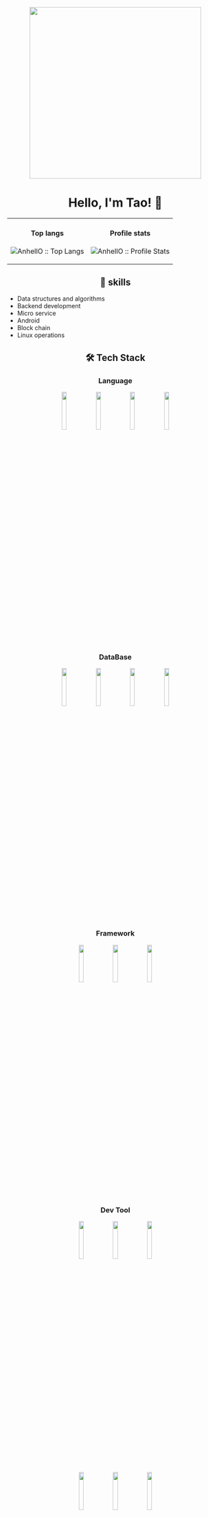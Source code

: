 <div align="center">
<img src="http://i0.hdslb.com/bfs/article/6f5aa53ce4ca240191c3119f3fd705dbae532046.gif" width="400px" />
<br>


# Hello, I'm Tao! 👋

<table align="center">
   <tr>
       <td><h4 align="center">Top langs</h4>
<p align="center"><img src="https://github-readme-stats.vercel.app/api/top-langs/?username=ToAotao&langs_count=10&theme=tokyonight&layout=compact&hide=html,css,JavaScript" alt="AnhellO :: Top Langs" /></p></td>
       <td><h4 align="center">Profile stats</h4>
<p align="center"><img src="https://github-readme-stats.vercel.app/api?username=ToAotao&show_icons=true&theme=synthwave" alt="AnhellO :: Profile Stats" /></p></td>
   </tr>
</table>

## 💪 skills 
 
<div align="left">
  
- Data structures and algorithms
- Backend development
- Micro service
- Android
- Block chain
- Linux operations
  
 </div>

## 🛠  Tech Stack
  
  
 ### Language 
  
<p>

<code><img width="15%" src="https://www.vectorlogo.zone/logos/java/java-ar21.svg"></code>
<code><img width="15%" src="https://www.vectorlogo.zone/logos/python/python-ar21.svg"></code>
<code><img width="15%" src="https://www.avenga.com/wp-content/uploads/2020/11/C-Sharp.png"></code>
<code><img width="15%" src="https://www.vectorlogo.zone/logos/w3_html5/w3_html5-ar21.svg"></code>
</p>
  
  
     
     
 ### DataBase
  

<code><img width="15%" src="https://www.vectorlogo.zone/logos/mysql/mysql-ar21.svg"></code>
<code><img width="15%" src="https://www.vectorlogo.zone/logos/redis/redis-ar21.svg"></code>
<code><img width="15%" src="https://www.vectorlogo.zone/logos/elastic/elastic-ar21.svg"></code>
<code><img width="15%" src="https://www.vectorlogo.zone/logos/mongodb/mongodb-ar21.svg"></code>
      

  
   ### Framework
  



<code><img width="15%" src="https://dandraka.files.wordpress.com/2021/03/rabbitmq-logo.png"></code>
<code><img width="15%" src="https://www.vectorlogo.zone/logos/docker/docker-ar21.svg"></code>
<code><img width="15%" src="https://www.vincenzoracca.com/images/spring.png"></code>
</p>
  
  
 ### Dev Tool 
  
  

<code><img width="15%" src="https://www.vectorlogo.zone/logos/linux/linux-ar21.svg"></code>
<code><img width="15%" src="https://github.com/gilbarbara/logos/blob/master/logos/macOS.svg"></code>
<code><img width="15%" src="https://www.vectorlogo.zone/logos/git-scm/git-scm-ar21.svg"></code>
<br />
<code><img width="15%" src="https://www.vectorlogo.zone/logos/vim/vim-ar21.svg"></code>
<code><img width="15%" src="https://repository-images.githubusercontent.com/2489216/24a1f980-8651-11eb-9707-7b75bab40c9e"></code>
<code><img width="15%" src="https://upload.vectorlogo.zone/logos/apache_maven/images/bf250be6-ab7f-4191-b421-8d0acb1dc6e4.svg"></code>
<br />

</div>
